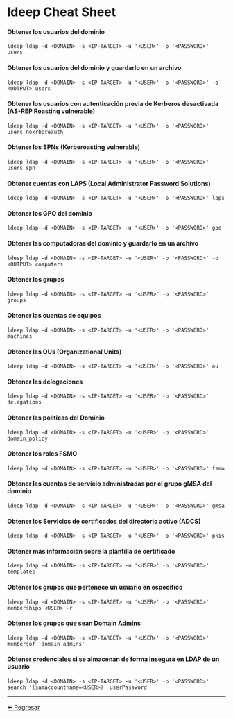 # ldeep Cheat Sheet

#### Obtener los usuarios del dominio
```
ldeep ldap -d <DOMAIN> -s <IP-TARGET> -u '<USER>' -p '<PASSWORD>' users
```

#### Obtener los usuarios del dominio y guardarlo en un archivo
```
ldeep ldap -d <DOMAIN> -s <IP-TARGET> -u '<USER>' -p '<PASSWORD>' -o <OUTPUT> users
```

#### Obtener los usuarios con autenticación previa de Kerberos desactivada (AS-REP Roasting vulnerable)
```
ldeep ldap -d <DOMAIN> -s <IP-TARGET> -u '<USER>' -p '<PASSWORD>' users nokrbpreauth
```

#### Obtener los SPNs (Kerberoasting vulnerable)
```
ldeep ldap -d <DOMAIN> -s <IP-TARGET> -u '<USER>' -p '<PASSWORD>' users spn
```

#### Obtener cuentas con LAPS (Local Administrator Password Solutions)
```
ldeep ldap -d <DOMAIN> -s <IP-TARGET> -u '<USER>' -p '<PASSWORD>' laps
```

#### Obtener los GPO del dominio
```
ldeep ldap -d <DOMAIN> -s <IP-TARGET> -u '<USER>' -p '<PASSWORD>' gpo
```

#### Obtener las computadoras del dominio y guardarlo en un archivo
```
ldeep ldap -d <DOMAIN> -s <IP-TARGET> -u '<USER>' -p '<PASSWORD>' -o <OUTPUT> computers
```

#### Obtener los grupos
```
ldeep ldap -d <DOMAIN> -s <IP-TARGET> -u '<USER>' -p '<PASSWORD>' groups
```

#### Obtener las cuentas de equipos
```
ldeep ldap -d <DOMAIN> -s <IP-TARGET> -u '<USER>' -p '<PASSWORD>' machines
```

#### Obtener las OUs (Organizational Units)
```
ldeep ldap -d <DOMAIN> -s <IP-TARGET> -u '<USER>' -p '<PASSWORD>' ou
```

#### Obtener las delegaciones
```
ldeep ldap -d <DOMAIN> -s <IP-TARGET> -u '<USER>' -p '<PASSWORD>' delegations
```

#### Obtener las politicas del Dominio
```
ldeep ldap -d <DOMAIN> -s <IP-TARGET> -u '<USER>' -p '<PASSWORD>' domain_policy
```

#### Obtener los roles FSMO
```
ldeep ldap -d <DOMAIN> -s <IP-TARGET> -u '<USER>' -p '<PASSWORD>' fsmo
```

#### Obtener las cuentas de servicio administradas por el grupo gMSA del dominio
```
ldeep ldap -d <DOMAIN> -s <IP-TARGET> -u '<USER>' -p '<PASSWORD>' gmsa
```

#### Obtener los Servicios de certificados del directorio activo (ADCS)
```
ldeep ldap -d <DOMAIN> -s <IP-TARGET> -u '<USER>' -p '<PASSWORD>' pkis
```

#### Obtener más información sobre la plantilla de certificado
```
ldeep ldap -d <DOMAIN> -s <IP-TARGET> -u '<USER>' -p '<PASSWORD>' templates
```

#### Obtener los grupos que pertenece un usuario en especifico
```
ldeep ldap -d <DOMAIN> -s <IP-TARGET> -u '<USER>' -p '<PASSWORD>' memberships <USER> -r
```

#### Obtener los grupos que sean Domain Admins
```
ldeep ldap -d <DOMAIN> -s <IP-TARGET> -u '<USER>' -p '<PASSWORD>' membersof 'domain admins'
```

#### Obtener credenciales si se almacenan de forma insegura en LDAP de un usuario
```
ldeep ldap -d <DOMAIN> -s <IP-TARGET> -u '<USER>' -p '<PASSWORD>' search '(samaccountname=<USER>)' userPassword
```

---

[:arrow_left: Regresar](https://github.com/m4lal0/cheatsheets)